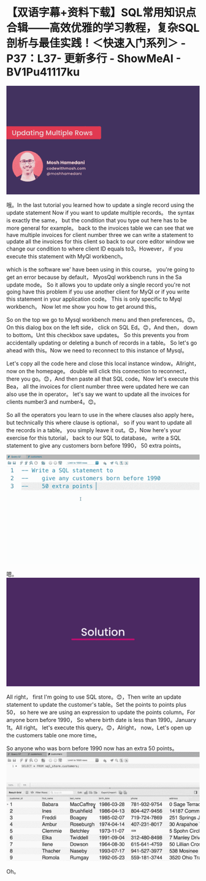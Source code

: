 # 【双语字幕+资料下载】SQL常用知识点合辑——高效优雅的学习教程，复杂SQL剖析与最佳实践！＜快速入门系列＞ - P37：L37- 更新多行 - ShowMeAI - BV1Pu41117ku

![](img/fbbd58c0784c4771a79466d0c54f1fca_0.png)

哦。In the last tutorial you learned how to update a single record using the update statement Now if you want to update multiple records。 the syntax is exactly the same， but the condition that you type out here has to be more general for example。 back to the invoices table we can see that we have multiple invoices for client number three we can write a statement to update all the invoices for this client so back to our core editor window we change our condition to where client ID equals to3。However， if you execute this statement with MyQl workbench。

 which is the software we' have been using in this course。 you're going to get an error because by default， MyosQql workbench runs in the Sa update mode。 So it allows you to update only a single record you're not going have this problem if you use another client for MyQl or if you write this statement in your application code。 This is only specific to Myql workbench。 Now let me show you how to get around this。

 So on the top we go to Mysql workbench menu and then preferences。😊。On this dialog box on the left side， click on SQL Ed。😊，And then， down to bottom。Unt this checkbox save updates。 So this prevents you from accidentally updating or deleting a bunch of records in a table。 So let's go ahead with this。Now we need to reconnect to this instance of Mysql。

Let's copy all the code here and close this local instance window。Allright， now on the homepage。 double will click this connection to reconnect， there you go。😊，And then paste all that SQL code。Now let's execute this Bea， all the invoices for client number three were updated here we can also use the in operator。 let's say we want to update all the invoices for clients number3 and number4。😊。

So all the operators you learn to use in the where clauses also apply here。 but technically this where clause is optional， so if you want to update all the records in a table。 you simply leave it out。😊，Now here's your exercise for this tutorial， back to our SQL to database。 write a SQL statement to give any customers born before 1990， 50 extra points。



![](img/fbbd58c0784c4771a79466d0c54f1fca_2.png)

嗯。![](img/fbbd58c0784c4771a79466d0c54f1fca_4.png)

All right， first I'm going to use SQL store。😊，Then write an update statement to update the customer's table。Set the points to points plus 50， so here we are using an expression to update the points column。For anyone born before 1990， So where birth date is less than 1990。January 1t。All right。 let's execute this query。😊，Alright， now。Let's open up the customers table one more time。

So anyone who was born before 1990 now has an extra 50 points。![](img/fbbd58c0784c4771a79466d0c54f1fca_6.png)

Oh。
